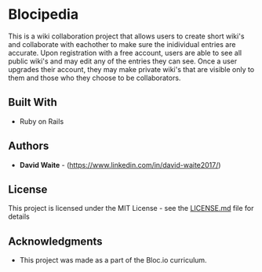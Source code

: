 # Blocipedia

This is a wiki collaboration project that allows users to create short wiki's and collaborate with eachother to make sure the inidividual entries are accurate.
Upon registration with a free account, users are able to see all public wiki's and may edit any of the entries they can see. Once a user upgrades
their account, they may make private wiki's that are visible only to them and those who they choose to be collaborators.


## Built With

* Ruby on Rails

## Authors

* **David Waite** - (https://www.linkedin.com/in/david-waite2017/)

## License

This project is licensed under the MIT License - see the [LICENSE.md](LICENSE.md) file for details

## Acknowledgments

* This project was made as a part of the Bloc.io curriculum.
